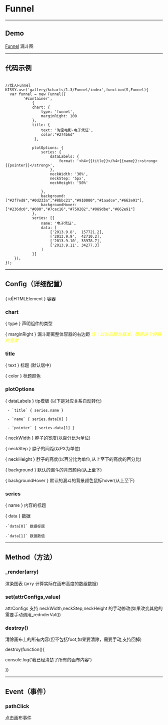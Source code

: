 # Funnel
---
Demo
---
[Funnel](../demo/funnel/index.html) 漏斗图<br/>


---
代码示例
---
```

//载入Funnel
KISSY.use('gallery/kcharts/1.3/Funnel/index',function(S,Funnel){
  var funnel = new Funnel({
        '#container',
            {
            chart: {
                type: 'funnel',
                marginRight: 100
            },
            title: {
                text: '淘宝电影-电子凭证',
                color:"#274b6d"
             },
            
            plotOptions: {
                series: {
                    dataLabels: {
                        format: '<h4>{{title}}</h4>{{name}}:<strong>{{pointer}}</strong>',
                    },
                    neckWidth: '30%',
                    neckStep: '5px',
                    neckHeight: '50%'
                    
                },
                background:["#2f7ed8","#0d233a","#8bbc21","#910000","#1aadce","#662e91"],
                backgroundHover:["#236dc0","#000","#7cac16","#750202","#089dbe","#662e91"]
            },
            series: [{
                name: '电子凭证',
                data: [
                    ['2013.9.8',  157721.2],
                    ['2013.9.9',  42710.2],
                    ['2013.9.10', 33978.7],
                    ['2013.9.11', 34277.3]
                ]
            }]
    });
});
```

---
Config（详细配置）
---
###  

{ id|HTMLElement } 容器 

### chart
{ type }    声明组件的类型

{ marginRight } 漏斗距离整体容器的右边距 <em style="color:#ff0">注：以右边距为基准，确定这个容器的宽度</em>

### title

{ text }    标题 (默认居中)

{ color }    标题颜色 

### plotOptions 

{ dataLabels } tip模版 (以下是对应关系自动转化)

     - `title` { series.name } 

     - `name` { series.data[0] } 

     - `pointer` { series.data[1] } 

{ neckWidth }   脖子的宽度(以百分比为单位)

{ neckStep }    脖子的间距(以PX为单位)

{ neckHeight }  脖子的高度(以百分比为单位,从上至下的高度的百分比)

{ background }  默认的漏斗的背景颜色(从上至下)

{ backgroundHover }  默认的漏斗的背景颜色鼠标hover(从上至下)

### series 
{ name }    内容的标题

{ data }    数据

    -`data[0]` 数据标题

    -`data[1]` 数据数值


---
Method（方法）
---

### _render(arry)

渲染图表 (arry 计算实际在画布高度的数组数据)

### set(attrConfigs,value)

attrConfigs 支持 neckWidth,neckStep,neckHeight 的手动修改(如果改变其他的需要手动调用_rednderVal())


### destroy()

清除画布上的所有内容(但不包括foot,如果要清除，需要手动,支持回掉)

destroy(function(){

  console.log('我已经清楚了所有的画布内容')

})

---
Event（事件）
---

### pathClick

点击画布事件

